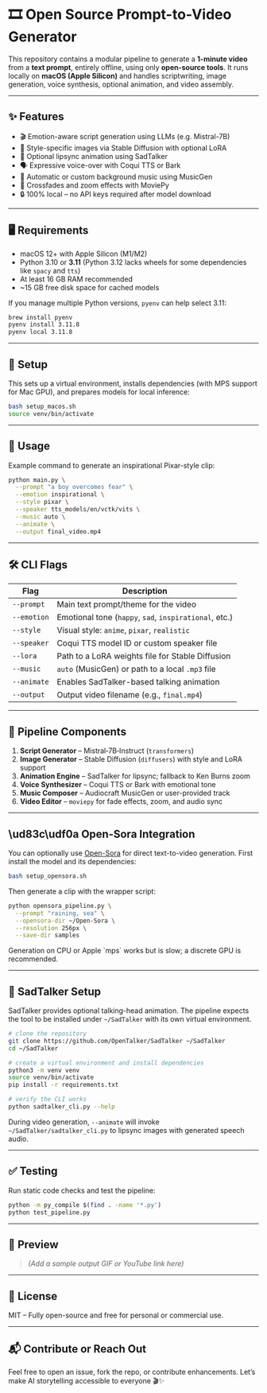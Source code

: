 # 🎞️ Open Source Prompt-to-Video Generator

This repository contains a modular pipeline to generate a **1-minute video** from a **text prompt**, entirely offline, using only **open-source tools**. It runs locally on **macOS (Apple Silicon)** and handles scriptwriting, image generation, voice synthesis, optional animation, and video assembly.

---

## ✨ Features

- 🎬 Emotion-aware script generation using LLMs (e.g. Mistral-7B)
- 🎨 Style-specific images via Stable Diffusion with optional LoRA
- 👄 Optional lipsync animation using SadTalker
- 🗣 Expressive voice-over with Coqui TTS or Bark
- 🎵 Automatic or custom background music using MusicGen
- 🧩 Crossfades and zoom effects with MoviePy
- 🔒 100% local – no API keys required after model download

---

## 🖥 Requirements

- macOS 12+ with Apple Silicon (M1/M2)
- Python 3.10 or **3.11**
  (Python 3.12 lacks wheels for some dependencies like `spacy` and `tts`)
- At least 16 GB RAM recommended
- ~15 GB free disk space for cached models

If you manage multiple Python versions, `pyenv` can help select 3.11:

```bash
brew install pyenv
pyenv install 3.11.8
pyenv local 3.11.8
```

---

## 🔧 Setup

This sets up a virtual environment, installs dependencies (with MPS support for Mac GPU), and prepares models for local inference:

```bash
bash setup_macos.sh
source venv/bin/activate
```

---

## 🚀 Usage

Example command to generate an inspirational Pixar-style clip:

```bash
python main.py \
  --prompt "a boy overcomes fear" \
  --emotion inspirational \
  --style pixar \
  --speaker tts_models/en/vctk/vits \
  --music auto \
  --animate \
  --output final_video.mp4
```

---

## 🛠 CLI Flags

| Flag          | Description                                                                 |
|---------------|-----------------------------------------------------------------------------|
| `--prompt`    | Main text prompt/theme for the video                                        |
| `--emotion`   | Emotional tone (`happy`, `sad`, `inspirational`, etc.)                      |
| `--style`     | Visual style: `anime`, `pixar`, `realistic`                                 |
| `--speaker`   | Coqui TTS model ID or custom speaker file                                   |
| `--lora`      | Path to a LoRA weights file for Stable Diffusion                            |
| `--music`     | `auto` (MusicGen) or path to a local `.mp3` file                            |
| `--animate`   | Enables SadTalker-based talking animation                                   |
| `--output`    | Output video filename (e.g., `final.mp4`)                                   |

---

## 🧩 Pipeline Components

1. **Script Generator** – Mistral‑7B‑Instruct (`transformers`)
2. **Image Generator** – Stable Diffusion (`diffusers`) with style and LoRA support
3. **Animation Engine** – SadTalker for lipsync; fallback to Ken Burns zoom
4. **Voice Synthesizer** – Coqui TTS or Bark with emotional tone
5. **Music Composer** – Audiocraft MusicGen or user-provided track
6. **Video Editor** – `moviepy` for fade effects, zoom, and audio sync

---

## \ud83c\udf0a Open-Sora Integration

You can optionally use [Open-Sora](https://github.com/hpcaitech/Open-Sora) for
direct text-to-video generation. First install the model and its dependencies:

```bash
bash setup_opensora.sh
```

Then generate a clip with the wrapper script:

```bash
python opensora_pipeline.py \
  --prompt "raining, sea" \
  --opensora-dir ~/Open-Sora \
  --resolution 256px \
  --save-dir samples
```

Generation on CPU or Apple \`mps\` works but is slow; a discrete GPU is
recommended.

---

## 🕺 SadTalker Setup

SadTalker provides optional talking-head animation. The pipeline expects the
tool to be installed under `~/SadTalker` with its own virtual environment.

```bash
# clone the repository
git clone https://github.com/OpenTalker/SadTalker ~/SadTalker
cd ~/SadTalker

# create a virtual environment and install dependencies
python3 -m venv venv
source venv/bin/activate
pip install -r requirements.txt

# verify the CLI works
python sadtalker_cli.py --help
```

During video generation, `--animate` will invoke `~/SadTalker/sadtalker_cli.py`
to lipsync images with generated speech audio.

---

## ✅ Testing

Run static code checks and test the pipeline:

```bash
python -m py_compile $(find . -name '*.py')
python test_pipeline.py
```

---

## 🌟 Preview

> *(Add a sample output GIF or YouTube link here)*

---

## 📄 License

MIT – Fully open-source and free for personal or commercial use.

---

## 📬 Contribute or Reach Out

Feel free to open an issue, fork the repo, or contribute enhancements. Let’s make AI storytelling accessible to everyone 🎬✨
